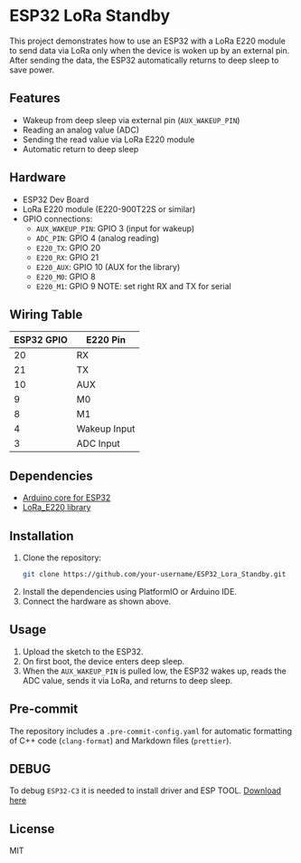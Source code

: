 # ESP32 LoRa Standby

This project demonstrates how to use an ESP32 with a LoRa E220 module to send data via LoRa only when the device is woken up by an external pin. After sending the data, the ESP32 automatically returns to deep sleep to save power.

## Features

- Wakeup from deep sleep via external pin (`AUX_WAKEUP_PIN`)
- Reading an analog value (ADC)
- Sending the read value via LoRa E220 module
- Automatic return to deep sleep

## Hardware

- ESP32 Dev Board
- LoRa E220 module (E220-900T22S or similar)
- GPIO connections:
  - `AUX_WAKEUP_PIN`: GPIO 3 (input for wakeup)
  - `ADC_PIN`: GPIO 4 (analog reading)
  - `E220_TX`: GPIO 20
  - `E220_RX`: GPIO 21
  - `E220_AUX`: GPIO 10 (AUX for the library)
  - `E220_M0`: GPIO 8
  - `E220_M1`: GPIO 9
    NOTE: set right RX and TX for serial

## Wiring Table

| ESP32 GPIO | E220 Pin     |
| ---------- | ------------ |
| 20         | RX           |
| 21         | TX           |
| 10         | AUX          |
| 9          | M0           |
| 8          | M1           |
| 4          | Wakeup Input |
| 3          | ADC Input    |

## Dependencies

- [Arduino core for ESP32](https://github.com/espressif/arduino-esp32)
- [LoRa_E220 library](https://github.com/xreef/LoRa_E220_Series_Library)

## Installation

1. Clone the repository:
   ```sh
   git clone https://github.com/your-username/ESP32_Lora_Standby.git
   ```
2. Install the dependencies using PlatformIO or Arduino IDE.
3. Connect the hardware as shown above.

## Usage

1. Upload the sketch to the ESP32.
2. On first boot, the device enters deep sleep.
3. When the `AUX_WAKEUP_PIN` is pulled low, the ESP32 wakes up, reads the ADC value, sends it via LoRa, and returns to deep sleep.

## Pre-commit

The repository includes a `.pre-commit-config.yaml` for automatic formatting of C++ code (`clang-format`) and Markdown files (`prettier`).

## DEBUG

To debug `ESP32-C3` it is needed to install driver and ESP TOOL. [Download here](https://docs.espressif.com/projects/esp-idf/en/stable/esp32s3/get-started/windows-setup.html#get-started-windows-tools-installer)

## License

MIT
